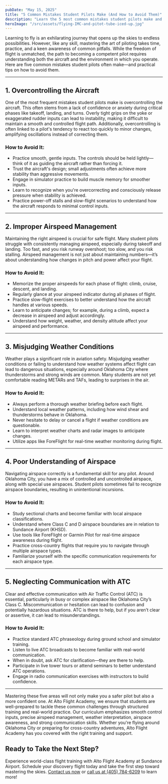 ```yaml
---
pubDate: "May 15, 2025"
title: "5 Common Mistakes Student Pilots Make (And How to Avoid Them)"
description: "Learn the 5 most common mistakes student pilots make and how to avoid them with expert training from Alto Flight Academy in Oklahoma City. Master your flight skills and navigate Oklahoma's airspace with confidence."
heroImage: "/src/assets/flying-IMC-and-pitot-tube-iced-up.jpg"
---
```


Learning to fly is an exhilarating journey that opens up the skies to endless possibilities. However, like any skill, mastering the art of piloting takes time, practice, and a keen awareness of common pitfalls. While the freedom of flight is unmatched, the path to becoming a competent pilot requires understanding both the aircraft and the environment in which you operate. Here are five common mistakes student pilots often make—and practical tips on how to avoid them.

---

## 1. Overcontrolling the Aircraft

One of the most frequent mistakes student pilots make is overcontrolling the aircraft. This often stems from a lack of confidence or anxiety during critical phases like takeoff, landing, and turns. Overly tight grips on the yoke or exaggerated rudder inputs can lead to instability, making it difficult to maintain a smooth and controlled flight path. Additionally, overcontrolling is often linked to a pilot's tendency to react too quickly to minor changes, amplifying oscillations instead of correcting them.

### **How to Avoid It:**

- Practice smooth, gentle inputs. The controls should be held lightly—think of it as guiding the aircraft rather than forcing it.
- Trust the aircraft's design; small adjustments often achieve more stability than aggressive movements.
- Engage in simulator practice to build muscle memory for smoother inputs.
- Learn to recognize when you're overcorrecting and consciously release pressure when stability is achieved.
- Practice power-off stalls and slow-flight scenarios to understand how the aircraft responds to minimal control inputs.

---

## 2. Improper Airspeed Management

Maintaining the right airspeed is crucial for safe flight. Many student pilots struggle with consistently managing airspeed, especially during takeoff and landing. Too fast, and you risk runway overshoot; too slow, and you risk stalling. Airspeed management is not just about maintaining numbers—it’s about understanding how changes in pitch and power affect your flight.

### **How to Avoid It:**

- Memorize the proper airspeeds for each phase of flight: climb, cruise, descent, and landing.
- Regularly glance at your airspeed indicator during all phases of flight.
- Practice slow-flight exercises to better understand how the aircraft handles at various speeds.
- Learn to anticipate changes; for example, during a climb, expect a decrease in airspeed and adjust accordingly.
- Understand how weight, weather, and density altitude affect your airspeed and performance.

---

## 3. Misjudging Weather Conditions

Weather plays a significant role in aviation safety. Misjudging weather conditions or failing to understand how weather systems affect flight can lead to dangerous situations, especially around Oklahoma City where thunderstorms and strong winds are common. Many students are not yet comfortable reading METARs and TAFs, leading to surprises in the air.

### **How to Avoid It:**

- Always perform a thorough weather briefing before each flight.
- Understand local weather patterns, including how wind shear and thunderstorms behave in Oklahoma.
- Never hesitate to delay or cancel a flight if weather conditions are questionable.
- Learn to interpret weather charts and radar images to anticipate changes.
- Utilize apps like ForeFlight for real-time weather monitoring during flight.

---

## 4. Poor Understanding of Airspace

Navigating airspace correctly is a fundamental skill for any pilot. Around Oklahoma City, you have a mix of controlled and uncontrolled airspace, along with special use airspaces. Student pilots sometimes fail to recognize airspace boundaries, resulting in unintentional incursions.

### **How to Avoid It:**

- Study sectional charts and become familiar with local airspace classifications.
- Understand where Class C and D airspace boundaries are in relation to Sundance Airport (KHSD).
- Use tools like ForeFlight or Garmin Pilot for real-time airspace awareness during flight.
- Practice cross-country flights that require you to navigate through multiple airspace types.
- Familiarize yourself with the specific communication requirements for each airspace type.

---

## 5. Neglecting Communication with ATC

Clear and effective communication with Air Traffic Control (ATC) is essential, particularly in busy or complex airspace like Oklahoma City’s Class C. Miscommunication or hesitation can lead to confusion and potentially hazardous situations. ATC is there to help, but if you aren’t clear or assertive, it can lead to misunderstandings.

### **How to Avoid It:**

- Practice standard ATC phraseology during ground school and simulator training.
- Listen to live ATC broadcasts to become familiar with real-world communication.
- When in doubt, ask ATC for clarification—they are there to help.
- Participate in live tower tours or attend seminars to better understand ATC operations.
- Engage in radio communication exercises with instructors to build confidence.

---

Mastering these five areas will not only make you a safer pilot but also a more confident one. At Alto Flight Academy, we ensure that students are well-prepared to tackle these common challenges through structured training and real-world practice. Our curriculum emphasizes smooth control inputs, precise airspeed management, weather interpretation, airspace awareness, and strong communication skills. Whether you're flying around Oklahoma City or preparing for cross-country adventures, Alto Flight Academy has you covered with the right training and support.

## **Ready to Take the Next Step?**

Experience world-class flight training with Alto Flight Academy at Sundance Airport. Schedule your discovery flight today and take the first step toward mastering the skies. [Contact us now](/contact) or [call us at (405) 784-6209](tel:4057846209) to learn more!
